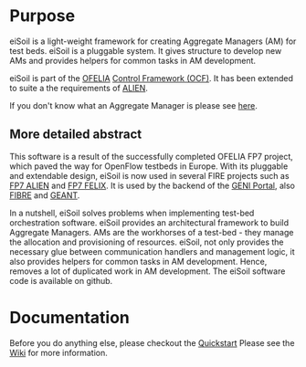 # Purpose

eiSoil is a light-weight framework for creating Aggregate Managers (AM) for test beds.
eiSoil is a pluggable system. It gives structure to develop new AMs and provides helpers for common tasks in AM development.

eiSoil is part of the [OFELIA](http://www.fp7-ofelia.eu) [Control Framework (OCF)](https://github.com/fp7-ofelia).
It has been extended to suite a the requirements of [ALIEN](http://www.fp7-alien.eu).

If you don't know what an Aggregate Manager is please see [here](https://alpha.fp7-ofelia.eu/doc/index.php/General_terminology).

## More detailed abstract

This software is a result of the successfully completed OFELIA FP7 project, which paved the way for OpenFlow testbeds in Europe.
With its pluggable and extendable design, eiSoil is now used in several FIRE projects such as [FP7 ALIEN](http://www.fp7-alien.eu/) and [FP7 FELIX](http://www.ict-felix.eu/).
It is used by the backend of the [GENI Portal](https://portal.geni.net/), also [FIBRE](http://www.fibre-ict.eu) and [GEANT](http://www.fp7-ofelia.eu/news-and-events/press-releases/ofelia-and-gEant-cooperation-on-openflow-experimental-facilities/).

In a nutshell, eiSoil solves problems when implementing test-bed orchestration software. eiSoil provides an architectural framework to build Aggregate Managers. AMs are the workhorses of a test-bed - they manage the allocation and provisioning of resources. eiSoil, not only provides the necessary glue between communication handlers and management logic, it also provides helpers for common tasks in AM development. Hence, removes a lot of duplicated work in AM development. The eiSoil software code is available on github.


# Documentation

Before you do anything else, please checkout the [Quickstart](https://raw.github.com/eict/eiSoil/doc/eiSoil%20Quickstart.pdf)
Please see the [Wiki](https://github.com/eict/eiSoil/wiki) for more information.
